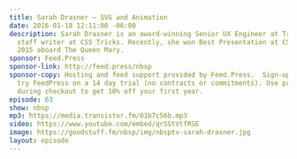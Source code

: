 ```yaml
---
title: Sarah Drasner — SVG and Animation
date: 2016-01-18 12:11:00 -06:00
description: Sarah Drasner is an award-winning Senior UX Engineer at Trulia and a
  staff writer at CSS Tricks. Recently, she won Best Presentation at CSS Dev Conf
  2015 aboard The Queen Mary.
sponsor: Feed.Press
sponsor-link: http://feed.press/nbsp
sponsor-copy: Hosting and feed support provided by Feed.Press.  Sign-up today and
  try FeedPress on a 14 day trial (no contracts or commitments). Use promo code *nbsp*
  during checkout to get 10% off your first year.
episode: 63
show: nbsp
mp3: https://media.transistor.fm/01b7c56b.mp3
video: https://www.youtube.com/embed/qrSStVtfRSE
image: https://goodstuff.fm/nbsp/img/nbsptv-sarah-drasner.jpg
layout: episode
---
```


